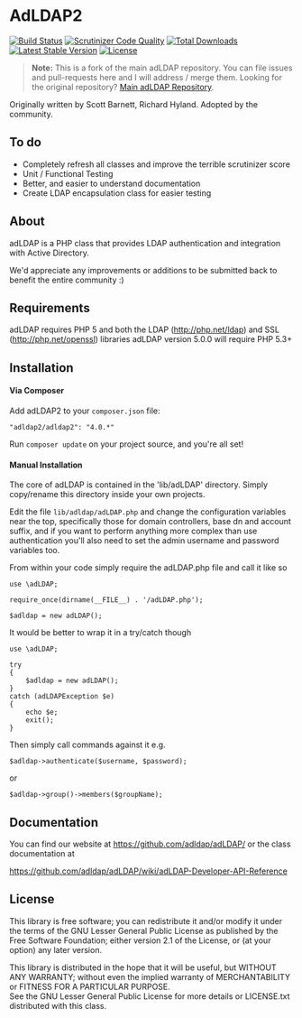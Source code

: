 # AdLDAP2

[![Build Status](https://travis-ci.org/stevebauman/adldap-fork.svg)](https://travis-ci.org/stevebauman/adldap-fork)
[![Scrutinizer Code Quality](https://scrutinizer-ci.com/g/stevebauman/adldap-fork/badges/quality-score.png?b=master)](https://scrutinizer-ci.com/g/stevebauman/adldap-fork/?branch=master)
[![Total Downloads](https://poser.pugx.org/stevebauman/adldap-fork/downloads.svg)](https://packagist.org/packages/stevebauman/adldap-fork)
[![Latest Stable Version](https://poser.pugx.org/stevebauman/adldap-fork/v/stable.svg)](https://packagist.org/packages/stevebauman/adldap-fork)
[![License](https://poser.pugx.org/stevebauman/adldap-fork/license.svg)](https://packagist.org/packages/stevebauman/adldap-fork)

> **Note:** This is a fork of the main adLDAP repository. You can file issues and pull-requests here and I will address / merge them.
> Looking for the original repository? [Main adLDAP Repository](https://github.com/adLDAP/adLDAP).

Originally written by Scott Barnett, Richard Hyland. Adopted by the community.

## To do

- Completely refresh all classes and improve the terrible scrutinizer score
- Unit / Functional Testing
- Better, and easier to understand documentation
- Create LDAP encapsulation class for easier testing

## About

adLDAP is a PHP class that provides LDAP authentication and integration with Active Directory.

We'd appreciate any improvements or additions to be submitted back
to benefit the entire community :)

## Requirements

adLDAP requires PHP 5 and both the LDAP (http://php.net/ldap) and SSL (http://php.net/openssl) libraries
adLDAP version 5.0.0 will require PHP 5.3+

## Installation

#### Via Composer

Add adLDAP2 to your `composer.json` file:

    "adldap2/adldap2": "4.0.*"

Run `composer update` on your project source, and you're all set!

#### Manual Installation

The core of adLDAP is contained in the 'lib/adLDAP' directory.  Simply copy/rename this directory inside your own
projects.

Edit the file ``lib/adldap/adLDAP.php`` and change the configuration variables near the top, specifically
those for domain controllers, base dn and account suffix, and if you want to perform anything more complex
than use authentication you'll also need to set the admin username and password variables too.

From within your code simply require the adLDAP.php file and call it like so

    use \adLDAP;
    
    require_once(dirname(__FILE__) . '/adLDAP.php');
    
    $adldap = new adLDAP();

It would be better to wrap it in a try/catch though

    use \adLDAP;
    
    try
    {
        $adldap = new adLDAP();
    }
    catch (adLDAPException $e)
    {
        echo $e;
        exit();   
    }

Then simply call commands against it e.g.

``$adldap->authenticate($username, $password);``

or 

``$adldap->group()->members($groupName);``

## Documentation

You can find our website at https://github.com/adldap/adLDAP/ or the class documentation at

https://github.com/adldap/adLDAP/wiki/adLDAP-Developer-API-Reference

## License

This library is free software; you can redistribute it and/or modify it under the terms of the 
GNU Lesser General Public License as published by the Free Software Foundation; either
version 2.1 of the License, or (at your option) any later version.

This library is distributed in the hope that it will be useful, but WITHOUT ANY WARRANTY; 
without even the implied warranty of MERCHANTABILITY or FITNESS FOR A PARTICULAR PURPOSE.  
See the GNU Lesser General Public License for more details or LICENSE.txt distributed with
this class.
